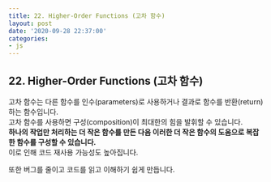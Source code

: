 ```yaml
---
title: 22. Higher-Order Functions (고차 함수)
layout: post
date: '2020-09-28 22:37:00'
categories:
- js
---
```


## 22. Higher-Order Functions (고차 함수)

고차 함수는 다른 함수를 인수(parameters)로 사용하거나 결과로 함수를 반환(return)하는 함수입니다.  
고차 함수를 사용하면 구성(composition)이 최대한의 힘을 발휘할 수 있습니다.  
**하나의 작업만 처리하는 더 작은 함수를 만든 다음 이러한 더 작은 함수의 도움으로 복잡한 함수를 구성할 수 있습니다.**  
이로 인해 코드 재사용 가능성도 높아집니다.

또한 버그를 줄이고 코드를 읽고 이해하기 쉽게 만듭니다.